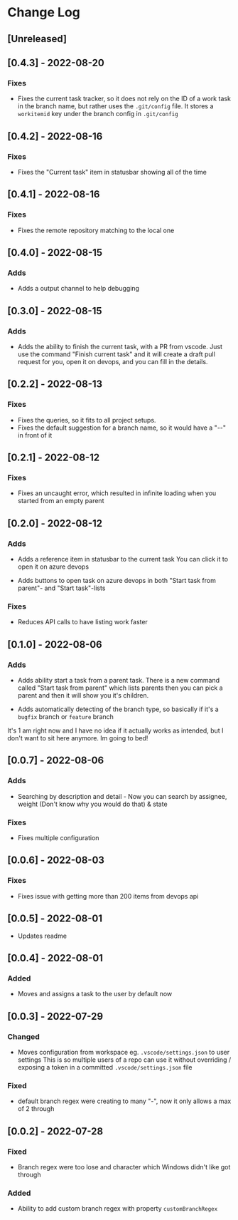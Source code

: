 # Change Log

## [Unreleased]

## [0.4.3] - 2022-08-20

### Fixes

- Fixes the current task tracker, so it does not rely on the ID of a work task in the branch name, but rather uses the `.git/config` file.
It stores a `workitemid` key under the branch config in `.git/config`

## [0.4.2] - 2022-08-16

### Fixes

- Fixes the "Current task" item in statusbar showing all of the time

## [0.4.1] - 2022-08-16

### Fixes

- Fixes the remote repository matching to the local one

## [0.4.0] - 2022-08-15

### Adds

- Adds a output channel to help debugging



## [0.3.0] - 2022-08-15

### Adds

- Adds the ability to finish the current task, with a PR from vscode.
	Just use the command "Finish current task" and it will create a draft pull request for you, open it on devops, and you can fill in the details.

## [0.2.2] - 2022-08-13

### Fixes

- Fixes the queries, so it fits to all project setups.
- Fixes the default suggestion for a branch name, so it would have a "--" in front of it

## [0.2.1] - 2022-08-12

### Fixes

- Fixes an uncaught error, which resulted in infinite loading when you started from an empty parent

## [0.2.0] - 2022-08-12

### Adds

- Adds a reference item in statusbar to the current task
You can click it to open it on azure devops

- Adds buttons to open task on azure devops in both "Start task from parent"- and "Start task"-lists

### Fixes

- Reduces API calls to have listing work faster

## [0.1.0] - 2022-08-06

### Adds

- Adds ability start a task from a parent task.
There is a new command called "Start task from parent" which lists parents then you can pick a parent and then it will show you it's children.

- Adds automatically detecting of the branch type, so basically if it's a `bugfix` branch or `feature` branch

It's 1 am right now and I have no idea if it actually works as intended, but I don't want to sit here anymore. Im going to bed!

## [0.0.7] - 2022-08-06

### Adds

- Searching by description and detail - Now you can search by assignee, weight (Don't know why you would do that) & state

### Fixes

- Fixes multiple configuration

## [0.0.6] - 2022-08-03

### Fixes

- Fixes issue with getting more than 200 items from devops api

## [0.0.5] - 2022-08-01

- Updates readme

## [0.0.4] - 2022-08-01

### Added

- Moves and assigns a task to the user by default now

## [0.0.3] - 2022-07-29

### Changed

- Moves configuration from workspace eg. `.vscode/settings.json` to user settings
This is so multiple users of a repo can use it without overriding / exposing a token in a committed `.vscode/settings.json` file

### Fixed

- default branch regex were creating to many "-", now it only allows a max of 2 through

## [0.0.2] - 2022-07-28

### Fixed

- Branch regex were too lose and character which Windows didn't like got through

### Added

- Ability to add custom branch regex with property `customBranchRegex`
